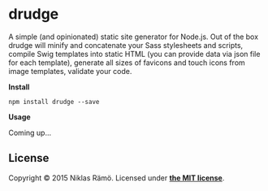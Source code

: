 # drudge

A simple (and opinionated) static site generator for Node.js. Out of the box drudge will minify and concatenate your Sass stylesheets and scripts, compile Swig templates into static HTML (you can provide data via json file for each template), generate all sizes of favicons and touch icons from image templates, validate your code.

**Install**

`npm install drudge --save`

**Usage**

Coming up...

## License

Copyright &copy; 2015 Niklas Rämö. Licensed under **[the MIT license](LICENSE.md)**.